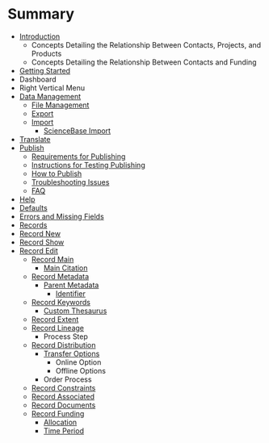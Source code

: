 # Summary

* [Introduction](README.md)
  * Concepts Detailing the Relationship Between Contacts, Projects, and Products
  * Concepts Detailing the Relationship Between Contacts and Funding
* [Getting Started](getting-started.md)
* Dashboard
* Right Vertical Menu
* [Data Management](data-management.md)
  * [File Management](data-management/file-management.md)
  * [Export](data-management/export.md)
  * [Import](data-management/import.md)
    * [ScienceBase Import](data-management/import/sciencebase-import.md)
* [Translate](translate.md)
* [Publish](publish.md)
  * [Requirements for Publishing](publish/requirements-for-publishing.md)
  * [Instructions for Testing Publishing](publish/instructions-for-testing-publishing.md)
  * [How to Publish](publish/how-to-publish.md)
  * [Troubleshooting Issues](publish/troubleshooting-issues.md)
  * [FAQ](publish/faq.md)
* [Help](help.md)
* [Defaults](defaults.md)
* [Errors and Missing Fields](errors.md)
* [Records](records.md)
* [Record New](record-new.md)
* [Record Show](show.md)
* [Record Edit](record.md)
  * [Record Main](record/main.md)
    * [Main Citation](record/main/citation.md)
  * [Record Metadata](record/metatdata.md)
    * [Parent Metadata](record/metatdata/parent-metadata.md)
      * [Identifier](record/metatdata/parent-metadata/identifier.md)
  * [Record Keywords](record/keywords.md)
    * [Custom Thesaurus](record/keywords/custom-keywords.md)
  * [Record Extent](record/record-extent.md)
  * [Record Lineage](record/record-lineage.md)
    * Process Step
  * [Record Distribution](record/record-distribution.md)
    * [Transfer Options](record/record-distribution/edit-distributors.md)
      * Online Option
      * Offline Options
    * Order Process
  * [Record Constraints](record/record-constraints.md)
  * [Record Associated](record/record-associated.md)
  * [Record Documents](record/record-documents.md)
  * [Record Funding](record/record-funding.md)
    * [Allocation](record/record-funding/allocation.md)
    * [Time Period](record/record-funding/time-period.md)

